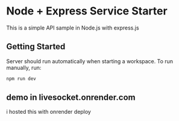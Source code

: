 # Node + Express Service Starter

This is a simple API sample in Node.js with express.js 

## Getting Started

Server should run automatically when starting a workspace. To run manually, run:
```sh
npm run dev
```

## demo in livesocket.onrender.com
i hosted this with onrender deploy